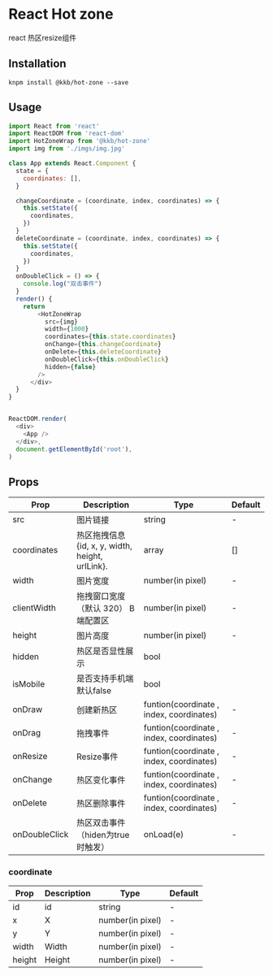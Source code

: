 # React Hot zone
react 热区resize组件

## Installation
```
knpm install @kkb/hot-zone --save
```


## Usage

```js
import React from 'react'
import ReactDOM from 'react-dom'
import HotZoneWrap from '@kkb/hot-zone'
import img from './imgs/img.jpg'

class App extends React.Component {
  state = {
    coordinates: [],
  }

  changeCoordinate = (coordinate, index, coordinates) => {
    this.setState({
      coordinates,
    })
  }
  deleteCoordinate = (coordinate, index, coordinates) => {
    this.setState({
      coordinates,
    })
  }
  onDoubleClick = () => {
    console.log("双击事件")
  }
  render() {
    return
        <HotZoneWrap
          src={img}
          width={1000}
          coordinates={this.state.coordinates}
          onChange={this.changeCoordinate}
          onDelete={this.deleteCoordinate}
          onDoubleClick={this.onDoubleClick}
          hidden={false}
        />
      </div>
  }
}


ReactDOM.render(
  <div>
    <App />
  </div>,
  document.getElementById('root'),
)

```

## Props

| Prop        | Description                                                  | Type                                     | Default |
| ----------- | ------------------------------------------------------------ | ---------------------------------------- | ------- |
| src         | 图片链接                                                      | string                                   | -       |
| coordinates | 热区拖拽信息 {id, x, y, width, height, urlLink}. | array                       | []      |
| width       | 图片宽度                                                      | number(in pixel)                         | -       |
| clientWidth | 拖拽窗口宽度（默认 320） B端配置区                               | number(in pixel)                         | -       |
| height      | 图片高度                                                      | number(in pixel)                         | -       |
| hidden      | 热区是否显性展示                                               | bool                                     |
| isMobile    | 是否支持手机端 默认false                                       | bool                                     |
| onDraw      | 创建新热区                                                    | funtion(coordinate , index, coordinates) | -       |
| onDrag      | 拖拽事件                                                      | funtion(coordinate , index, coordinates) | -       |
| onResize    | Resize事件                                                   | funtion(coordinate , index, coordinates) | -       |
| onChange    | 热区变化事件                                                  | funtion(coordinate , index, coordinates) | -       |
| onDelete    | 热区删除事件                                                  | funtion(coordinate , index, coordinates) | -       |
| onDoubleClick| 热区双击事件  （hiden为true时触发）                            | onLoad(e)                                | -       |


### coordinate

| Prop   | Description                                                  | Type             | Default |
| ------ | ------------------------------------------------------------ | ---------------- | ------- |
| id     | id                                                           | string           | -       |
| x      | X                                                            | number(in pixel) | -       |
| y      | Y                                                            | number(in pixel) | -       |
| width  | Width                                                        | number(in pixel) | -       |
| height | Height                                                       | number(in pixel) | -       |


